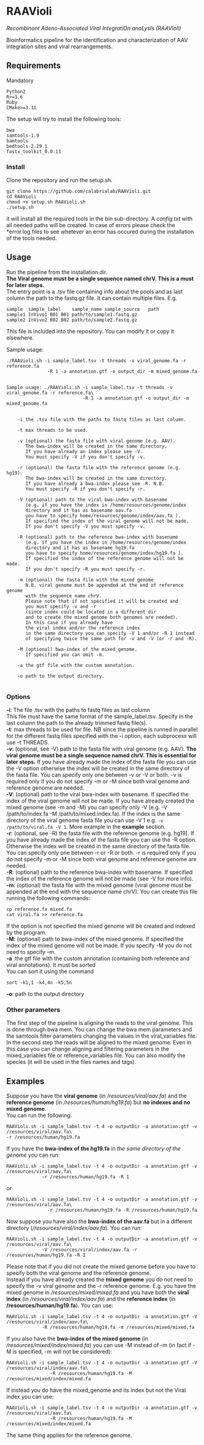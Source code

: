 # RAAVioli
_Recombinant Adeno-Associated Viral IntegratiOn anaLysIs (RAAVIoli)_

Bioinformatics pipeline for the identification and characterization of AAV integration sites and viral rearrangements.

## Requirements
Mandatory
```
Python2
R>=3.6
Ruby
CMake>=3.11
```
The setup will try to install the following tools:
```
bwa
samtools-1.9
bamtools
bedtools-2.29.1
fastx_toolkit_0.0.13
```
### Install
Clone the repository and run the setup.sh.
```
git clone https://github.com/calabrialab/RAAVioli.git
cd RAAVioli
chmod +x setup.sh RAAVioli.sh
./setup.sh

```
it will install all the required tools in the bin sub-directory.
A *config.txt* with all needed paths will be created. 
In case of errors please check the *error.log files to see whetever an error has occured during the installation of the tools needed.

## Usage
Run the pipeline from the installation dir.  
**The Viral genome must be a single sequence named chrV. This is a must for later steps.**  
The entry point is a .tsv file containing info about the pools and as last column the path to the fastq.gz file. It can contain multiple files. E.g.
```
sample	sample_label	sample_name	sample_source	path
sample1	InVivo1	B01	B01	path/to/sample1.fastq.gz
sample2	InVivo2	B02	B02	path/to/sample2.fastq.gz
```
This file is included into the repository. You can modify it or copy it elsewhere.  

Sample usage:
```
./RAAVioli.sh -i sample_label.tsv -t threads -v viral_genome.fa -r reference.fa
               -R 1 -a annotation.gtf -o output_dir -m mixed_genome.fa


Sample usage: ./RAAVioli.sh -i sample_label.tsv -t threads -v viral_genome.fa -r reference.fa\
                            -R 1 -a annotation.gtf -o output_dir -m mixed_genome.fa


	-i the .tsv file with the paths to fastq files as last column.

	-t max threads to be used.

	-v (optional) the fasta file with viral genome (e.g. AAV).
	   The bwa-index will be created in the same directory. 
	   If you have already an index please see -V.
	   You must specify -V if you don't specify -v.

	-r (optional) the fasta file with the reference genome (e.g. hg19).
	   The bwa-index will be created in the same directory. 
	   If you have already a bwa-index please see -R. N.B.
	   You must specify -R if you don't specify -r.

	-V (optional) path to the viral bwa-index with basename
	   (e.g. if you have the index in /home/resources/genome/index
	   directory and it has as basename aav.fa
	   you have to specify home/resources/genome/index/aav.fa ).
	   If specified the index of the viral genome will not be made.
	   If you don't specify -V you must specify -v.

	-R (optional) path to the reference bwa-index with basename
	   (e.g. if you have the index in /home/resources/genome/index
	   directory and it has as basename hg19.fa
	   you have to specify home/resources/genome/index/hg19.fa ).
	   If specified the index of the reference genome will not be made.
	   If you don't specify -R you must specify -r.

	-m (optional) the fasta file with the mixed genome
	   N.B. viral genome must be appended at the end of reference genome
	   with the sequence name chrV.
	   Please note that if not specified it will be created and 
	   you must specify -v and -r 
	   (since index could be located in a different dir
	   and to create the mixed genome both genomes are needed). 
	   In this case if you already have
	   the viral index and/or the reference index 
	   in the same directory you can specify -V 1 and/or -R 1 instead 
	   of specifying twice the same path for -v and -V (or -r and -R).

	-M (optional) bwa-index of the mixed_genome.
	   If specified you can omit -m.

	-a the gtf file with the custom annotation. 

	-o path to the output directory.


```
### Options
**-i**: The file .tsv with the paths to fastq files as last column  
 This file must have the same format of the sample_label.tsv. Specify in the last column the path to the already trimmed fastq file(s).  
**-t**: max threads to be used for file. NB since the pipeline is runned in parallel for the different fastq files specified with the -i option, each subprocess will use -t THREADS.  
**-v**: (optional, see -V) path to the fasta file with viral genome (e.g. AAV). **The viral genome must be a single sequence named chrV. This is essential for later steps.** If you have already made the index of the fasta file you can use the -V option otherwise the index will be created in the same directory of the fasta file. You can specify only one between -v or -V or both. -v is required only if you do not specify -m or -M since both viral genome and reference genome are needed.  
**-V**: (optional) path to the viral bwa-index with basename. If specified the index of the viral genome will not be made. If you have already created the mixed genome (see -m and -M) you can specify only -V (e.g. -V /path/to/index.fa -M /path/to/mixed.index.fa). If the index is the same directory of the viral genome fasta file you can use -V 1 e.g. `-v /path/to/viral.fa -V 1`. More example in the **example** section.  
**-r**: (optional, see -R) the fasta file with the reference genome (e.g. hg19). If you have already made the index of the fasta file you can use the -R option. Otherwise the index will be created in the same directory of the fasta file. You can specify only one between -r or -R or both. -r is required only if you do not specify -m or -M since both viral genome and reference genome are needed.  
**-R**: (optional) path to the reference bwa-index with basename. If specified the index of the reference genome will not be made (see -V for more info).  
**-m**: (optional) the fasta file with the mixed genome (viral genome must be appended at the end with the sequence name chrV).
 You can create this file running the following commands: 
```
cp reference.fa mixed.fa
cat viral.fa >> reference.fa
```
If the option is not specified the mixed genome will be created and indexed by the program.  
**-M**: (optional) path to bwa-index of the mixed genome. If specified the index of the mixed genome will not be made. If you specify -M you do not need to specify -m.  
**-a** :the gtf file with the custom annotation (containing both reference and viral annotations). It must be sorted  
You can sort it using the command 
```
sort -k1,1 -k4,4n -k5,5n
```
**-o**: path to the output directory  

### Other parameters
The first step of the pipeline is aligning the reads to the viral genome. This is done through bwa mem. You can change the bwa mem parameters and the samtools filter parameters changing the values in the viral_variables file. In the second step the reads will be aligned to the mixed genome. Even in this case you can change aligning and filtering parameters in the mixed_variables file or reference_variables file. You can also modify the species (it will be used in the files names and tags).
## Examples
Suppose you have the **viral genome** (in */resources/viral/aav.fa*) and the **reference genome** (in */resources/human/hg19.fa*) but **no indexes and no mixed genome**.  
You can run the following:  
```
RAAVioli.sh -i sample_label.tsv -t 4 -o outputDir -a annotation.gtf -v /resources/viral/aav.fa\ 
-r /resources/human/hg19.fa
```
If you have the **bwa-index of the hg19.fa** in *the same directory of the genome* you can run:  
```
RAAVioli.sh -i sample_label.tsv -t 4 -o outputDir -a annotation.gtf -v /resources/viral/aav.fa\ 
             -r /resources/human/hg19.fa -R 1
```
or  
```
RAAVioli.sh -i sample_label.tsv -t 4 -o outputDir -a annotation.gtf -v /resources/viral/aav.fa\ 
               -r /resources/human/hg19.fa -R /resources/human/hg19.fa
```
Now suppose you have also the **bwa-index of the aav.fa** but in a different directory (*/resources/viral/index/aav.fa*). You can run:  
```
RAAVioli.sh -i sample_label.tsv -t 4 -o outputDir -a annotation.gtf -v /resources/viral/aav.fa\ 
             -V /resources/viral/index/aav.fa -r /resources/human/hg19.fa -R 1
```
Please note that if you did not create the mixed genome before you have to specify both the viral genome and the reference genome.  
Instead if you have already created the **mixed genome** you do not need to specify the -v viral genome and the -r reference genome.
E.g. you have the mixed genome in */resources/mixed/mixed.fa* and you have both the **viral index** (in */resources/viral/index/aav.fa*)  and the 
**reference index** (in **/resources/human/hg19.fa**). You can use:  
```
RAAVioli.sh -i sample_label.tsv -t 4 -o outputDir -a annotation.gtf -V /resources/viral/index/aav.fa\ 
             -R /resources/human/hg19.fa -m /resources/mixed/mixed.fa
```
If you also have the **bwa-index of the mixed genome** (in */resources/mixed/index/mixed.fa*) you can use -M instead of -m (in fact if -M is specified, -m will not be considered):  
```
RAAVioli.sh -i sample_label.tsv -t 4 -o outputDir -a annotation.gtf -V /resources/viral/index/aav.fa\ 
                -R /resources/human/hg19.fa -M /resources/mixed/index/mixed.fa
```
If instead you do have the mixed_genome and its index but not the Viral index you can use:  
```
RAAVioli.sh -i sample_label.tsv -t 4 -o outputDir -a annotation.gtf -v /resources/viral/aav.fa\ 
                -R /resources/human/hg19.fa -M /resources/mixed/index/mixed.fa
```
The same thing applies for the reference genome.
